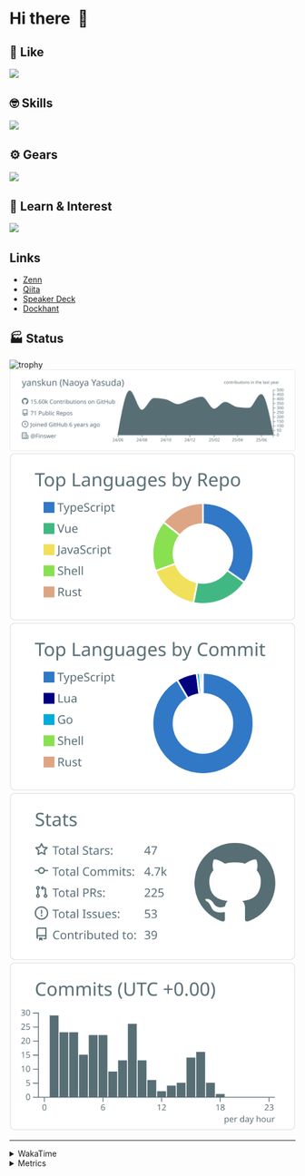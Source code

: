 # Hi there&nbsp; :wave:

## 💌 Like
<img src="https://go-skill-icons.vercel.app/api/icons?i=github" />

## 🤓 Skills
<img src="https://go-skill-icons.vercel.app/api/icons?i=js,ts,vue,nuxtjs,react,nextjs,go,lua,git" />

## ⚙️ Gears
<img src="https://go-skill-icons.vercel.app/api/icons?i=neovim,vscode,githubcopilot,alacritty,tmux" />

## 📖 Learn & Interest
<img src="https://go-skill-icons.vercel.app/api/icons?i=rust,deno,css,zig,playwright,githubactions,storybook,netlify,eslint" />

## Links
- [Zenn](https://zenn.dev/yanskun)
- [Qiita](https://qiita.com/yanskun)
- [Speaker Deck](https://speakerdeck.com/yanskun)
- [Dockhant](https://www.dockhunt.com/users/yanskun)

<!-- https://github.com/ryo-ma/github-profile-trophy -->

## 🏭 Status

<img src="https://github-profile-trophy.vercel.app/?username=yanskun&theme=onedark&row=1" alt="trophy">

<!-- https://github.com/vn7n24fzkq/github-profile-summary-cards -->
<picture>
  <source media="(prefers-color-scheme: dark)" srcset="https://raw.githubusercontent.com/yanskun/yanskun/master/profile-summary-card-output/nord_dark/0-profile-details.svg">
 <img src="https://raw.githubusercontent.com/yanskun/yanskun/master/profile-summary-card-output/default/0-profile-details.svg">
</picture>
<br>
<picture>
  <source media="(prefers-color-scheme: dark)" srcset="https://raw.githubusercontent.com/yanskun/yanskun/master/profile-summary-card-output/nord_dark/1-repos-per-language.svg">
 <img src="https://raw.githubusercontent.com/yanskun/yanskun/master/profile-summary-card-output/default/1-repos-per-language.svg">
</picture>
<picture>
  <source media="(prefers-color-scheme: dark)" srcset="https://raw.githubusercontent.com/yanskun/yanskun/master/profile-summary-card-output/nord_dark/2-most-commit-language.svg">
 <img src="https://raw.githubusercontent.com/yanskun/yanskun/master/profile-summary-card-output/default/2-most-commit-language.svg">
</picture>
<br>
<picture>
  <source media="(prefers-color-scheme: dark)" srcset="https://raw.githubusercontent.com/yanskun/yanskun/master/profile-summary-card-output/nord_dark/3-stats.svg">
 <img src="https://raw.githubusercontent.com/yanskun/yanskun/master/profile-summary-card-output/default/3-stats.svg">
</picture>
<picture>
  <source media="(prefers-color-scheme: dark)" srcset="https://raw.githubusercontent.com/yanskun/yanskun/master/profile-summary-card-output/nord_dark/4-productive-time.svg">
 <img src="https://raw.githubusercontent.com/yanskun/yanskun/master/profile-summary-card-output/default/4-productive-time.svg">
</picture>

---

<details>
  <summary>WakaTime</summary>
<!--START_SECTION:waka-->
**🐱 My GitHub Data** 

> 📦 148.1 kB Used in GitHub's Storage 
 > 
> 🏆 2,185 Contributions in the Year 2025
 > 
> 💼 Opted to Hire
 > 
> 📜 132 Public Repositories 
 > 
> 🔑 5 Private Repositories 
 > 
**I'm an Early 🐤** 

```text
🌞 Morning                27455 commits       ████░░░░░░░░░░░░░░░░░░░░░   16.07 % 
🌆 Daytime                104503 commits      ███████████████░░░░░░░░░░   61.15 % 
🌃 Evening                35182 commits       █████░░░░░░░░░░░░░░░░░░░░   20.59 % 
🌙 Night                  3752 commits        █░░░░░░░░░░░░░░░░░░░░░░░░   02.20 % 
```
📅 **I'm Most Productive on Tuesday** 

```text
Monday                   27026 commits       ████░░░░░░░░░░░░░░░░░░░░░   15.81 % 
Tuesday                  37923 commits       ██████░░░░░░░░░░░░░░░░░░░   22.19 % 
Wednesday                35963 commits       █████░░░░░░░░░░░░░░░░░░░░   21.04 % 
Thursday                 32641 commits       █████░░░░░░░░░░░░░░░░░░░░   19.10 % 
Friday                   31046 commits       █████░░░░░░░░░░░░░░░░░░░░   18.17 % 
Saturday                 2162 commits        ░░░░░░░░░░░░░░░░░░░░░░░░░   01.27 % 
Sunday                   4131 commits        █░░░░░░░░░░░░░░░░░░░░░░░░   02.42 % 
```


📊 **This Week I Spent My Time On** 

```text
🕑︎ Time Zone: Asia/Tokyo

💬 Programming Languages: 
TypeScript               17 hrs 54 mins      █████████████████░░░░░░░░   66.59 % 
Other                    1 hr 27 mins        █░░░░░░░░░░░░░░░░░░░░░░░░   05.40 % 
Markdown                 1 hr 19 mins        █░░░░░░░░░░░░░░░░░░░░░░░░   04.91 % 
Go                       1 hr 13 mins        █░░░░░░░░░░░░░░░░░░░░░░░░   04.58 % 
tmux                     1 hr 6 mins         █░░░░░░░░░░░░░░░░░░░░░░░░   04.10 % 

🔥 Editors: 
Neovim                   23 hrs 54 mins      ██████████████████████░░░   88.94 % 
VS Code                  2 hrs 58 mins       ███░░░░░░░░░░░░░░░░░░░░░░   11.06 % 

💻 Operating System: 
Mac                      26 hrs 53 mins      █████████████████████████   100.00 % 
```


 Last Updated on 01/07/2025 05:36:29 UTC
<!--END_SECTION:waka-->
</details>

<details>
  <summary>Metrics</summary>
  <img src="https://github.com/yanskun/yanskun/blob/main/github-metrics.svg" alt="Metrics">
</details>
